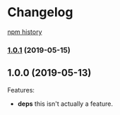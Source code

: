 # Changelog

[npm history][1]

[1]: https://www.npmjs.com/package/25650-bug?activeTab=versions

### [1.0.1](https://www.github.com/bcoe/node-25650-bug/compare/v1.0.0...v1.0.1) (2019-05-15)

## 1.0.0 (2019-05-13)

Features:

* **deps** this isn't actually a feature.
